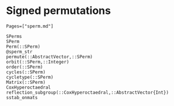 # Signed permutations
```@index
Pages=["sperm.md"]
```

```@docs
SPerms
SPerm
Perm(::SPerm)
@sperm_str
permute(::AbstractVector,::SPerm)
orbit(::SPerm,::Integer)
order(::SPerm)
cycles(::SPerm)
cycletype(::SPerm)
Matrix(::SPerm)
CoxHyperoctaedral
reflection_subgroup(::CoxHyperoctaedral,::AbstractVector{Int})
sstab_onmats
```
